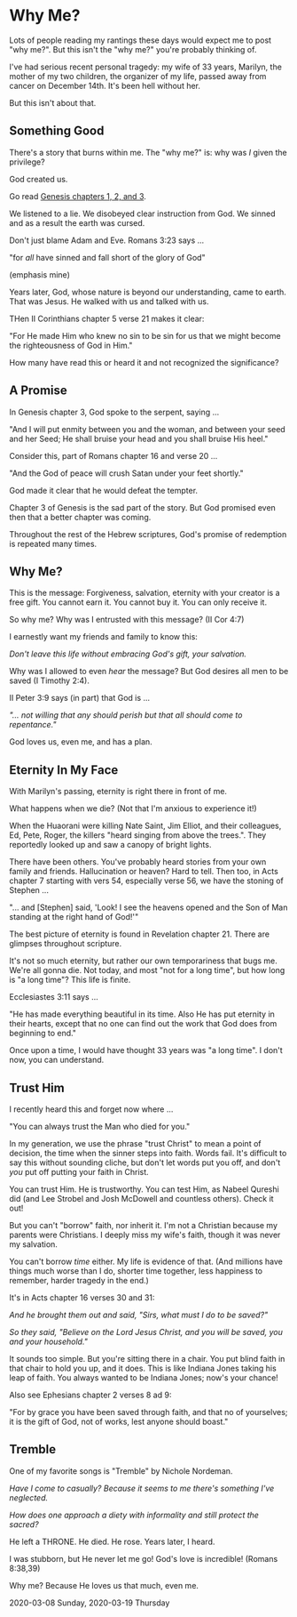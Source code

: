 # Why Me?

Lots of people reading my rantings these days would expect me to post
"why me?". But this isn't the "why me?" you're probably thinking of.

I've had serious recent personal tragedy: my wife of 33 years,
Marilyn, the mother of my two children, the organizer of my life,
passed away from cancer on December 14th. It's been hell without her.

But this isn't about that.

## Something Good

There's a story that burns within me.
The "why me?" is: why was *I* given the privilege?

God created us.

Go read [Genesis chapters 1, 2, and 3](https://www.biblegateway.com/passage/?search=genesis%201-3&version=NASB).

We listened to a lie. We disobeyed clear instruction from God.
We sinned and as a result the earth was cursed.

Don't just blame Adam and Eve. Romans 3:23 says ...

"for *all* have sinned and fall short of the glory of God"

(emphasis mine)

Years later, God, whose nature is beyond our understanding,
came to earth. That was Jesus. He walked with us and talked with us.

THen II Corinthians chapter 5 verse 21 makes it clear:

"For He made Him who knew no sin to be sin for us
that we might become the righteousness of God in Him."

How many have read this or heard it and not recognized the significance?

## A Promise

In Genesis chapter 3, God spoke to the serpent, saying ...

"And I will put enmity between you and the woman, and between your seed
and her Seed; He shall bruise your head and you shall bruise His heel."

Consider this, part of Romans chapter 16 and verse 20 ...

"And the God of peace will crush Satan under your feet shortly."

God made it clear that he would defeat the tempter.

Chapter 3 of Genesis is the sad part of the story.
But God promised even then that a better chapter was coming.

Throughout the rest of the Hebrew scriptures,
God's promise of redemption is repeated many times.

## Why Me?

This is the message:
Forgiveness, salvation, eternity with your creator
is a free gift. You cannot earn it. You cannot buy it.
You can only receive it.

So why me? Why was I entrusted with this message? (II Cor 4:7)

I earnestly want my friends and family to know this:

*Don't leave this life without embracing God's gift, your salvation.*

Why was I allowed to even *hear* the message?
But God desires all men to be saved (I Timothy 2:4).

II Peter 3:9 says (in part) that God is ... 

*"... not willing that any should perish
but that all should come to repentance."*

God loves us, even me, and has a plan.

## Eternity In My Face

With Marilyn's passing, eternity is right there in front of me.

What happens when we die? (Not that I'm anxious to experience it!)

When the Huaorani were killing Nate Saint, Jim Elliot, and their
colleagues, Ed, Pete, Roger, the killers "heard singing from above
the trees.". They reportedly looked up and saw a canopy of bright lights.

There have been others. You've probably heard stories from your own
family and friends. Hallucination or heaven? Hard to tell. Then too,
in Acts chapter 7 starting with vers 54, especially verse 56,
we have the stoning of Stephen ...

"... and [Stephen] said, 'Look! I see the heavens opened
and the Son of Man standing at the right hand of God!'"

The best picture of eternity is found in Revelation chapter 21.
There are glimpses throughout scripture.

It's not so much eternity, but rather our own temporariness that bugs me.
We're all gonna die. Not today, and most "not for a long time", but how
long is "a long time"? This life is finite.

Ecclesiastes 3:11 says ... 

"He has made everything beautiful in its time. Also He has put eternity
in their hearts, except that no one can find out the work that God does
from beginning to end."

Once upon a time, I would have thought 33 years was "a long time".
I don't now, you can understand.

## Trust Him

I recently heard this and forget now where ...

"You can always trust the Man who died for you."

In my generation, we use the phrase "trust Christ" to mean
a point of decision, the time when the sinner steps into faith.
Words fail. It's difficult to say this without sounding cliche,
but don't let words put you off, and don't *you* put off
putting your faith in Christ.

You can trust Him. He is trustworthy. You can test Him,
as Nabeel Qureshi did (and Lee Strobel and Josh McDowell
and countless others). Check it out!

But you can't "borrow" faith, nor inherit it.
I'm not a Christian because my parents were Christians.
I deeply miss my wife's faith, though it was never my salvation.

You can't borrow *time* either. My life is evidence of that.
(And millions have things much worse than I do, shorter time together,
less happiness to remember, harder tragedy in the end.)

It's in Acts chapter 16 verses 30 and 31:

*And he brought them out and said, "Sirs, what must I do to be saved?"*

*So they said, "Believe on the Lord Jesus Christ, and you will be saved,
you and your household."*

It sounds too simple. But you're sitting there in a chair.
You put blind faith in that chair to hold you up, and it does.
This is like Indiana Jones taking his leap of faith. You always wanted
to be Indiana Jones; now's your chance!

Also see Ephesians chapter 2 verses 8 ad 9:

"For by grace you have been saved through faith, and that no of yourselves;
it is the gift of God, not of works, lest anyone should boast."

## Tremble

One of my favorite songs is "Tremble" by Nichole Nordeman.

*Have I come to casually?
Because it seems to me there's something I've neglected.*

*How does one approach a diety
with informality and still protect the sacred?*

He left a THRONE. He died. He rose. Years later, I heard.

I was stubborn, but He never let me go!
God's love is incredible! (Romans 8:38,39)

Why me?
Because He loves us that much, even me.

2020-03-08 Sunday, 2020-03-19 Thursday


